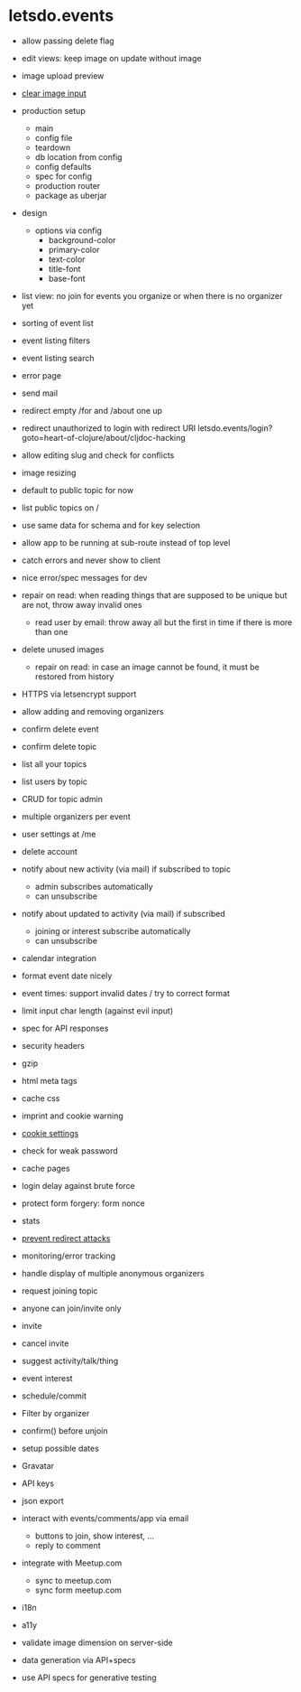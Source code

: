 # letsdo.events

- allow passing delete flag

- edit views: keep image on update without image
- image upload preview
- [clear image input](https://www.w3schools.com/howto/howto_html_clear_input.asp)

- production setup
  - main
  - config file
  - teardown
  - db location from config
  - config defaults
  - spec for config
  - production router
  - package as uberjar

- design
  - options via config
    - background-color
    - primary-color
    - text-color
    - title-font
    - base-font

- list view: no join for events you organize or when there is no organizer yet

- sorting of event list
- event listing filters
- event listing search
- error page

- send mail
- redirect empty /for and /about one up
- redirect unauthorized to login with redirect URI
    letsdo.events/login?goto=heart-of-clojure/about/cljdoc-hacking

- allow editing slug and check for conflicts
- image resizing

- default to public topic for now

- list public topics on /

- use same data for schema and for key selection

- allow app to be running at sub-route instead of top level
- catch errors and never show to client
- nice error/spec messages for dev
- repair on read: when reading things that are supposed to be unique but are not, throw away invalid ones
  - read user by email: throw away all but the first in time if there is more than one
- delete unused images
  - repair on read: in case an image cannot be found, it must be restored from history

- HTTPS via letsencrypt support

- allow adding and removing organizers

- confirm delete event
- confirm delete topic

- list all your topics
- list users by topic

- CRUD for topic admin
- multiple organizers per event

- user settings at /me
- delete account

- notify about new activity (via mail) if subscribed to topic
  - admin subscribes automatically
  - can unsubscribe
- notify about updated to activity (via mail) if subscribed
  - joining or interest subscribe automatically
  - can unsubscribe
- calendar integration

- format event date nicely
- event times: support invalid dates / try to correct format
- limit input char length (against evil input)
- spec for API responses
- security headers
- gzip
- html meta tags
- cache css
- imprint and cookie warning
- [cookie settings](https://github.com/ring-clojure/ring/wiki/Cookies)
- check for weak password
- cache pages
- login delay against brute force
- protect form forgery: form nonce
- stats
- [prevent redirect attacks](https://rundis.github.io/blog/2015/buddy_auth_part2.html)
- monitoring/error tracking

- handle display of multiple anonymous organizers

- request joining topic
- anyone can join/invite only
- invite
- cancel invite

- suggest activity/talk/thing
- event interest
- schedule/commit

- Filter by organizer
- confirm() before unjoin

- setup possible dates

- Gravatar
- API keys
- json export
- interact with events/comments/app via email
  - buttons to join, show interest, ...
  - reply to comment
- integrate with Meetup.com
  - sync to meetup.com
  - sync form meetup.com
- i18n
- a11y

- validate image dimension on server-side

- data generation via API+specs
- use API specs for generative testing